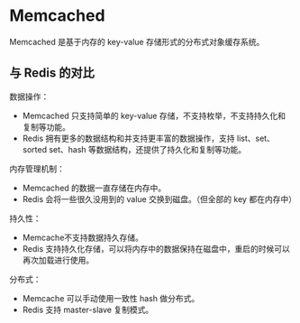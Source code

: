 # Memcached

Memcached 是基于内存的 key-value 存储形式的分布式对象缓存系统。

## 与 Redis 的对比

数据操作：

- Memcached 只支持简单的 key-value 存储，不支持枚举，不支持持久化和复制等功能。
- Redis 拥有更多的数据结构和并支持更丰富的数据操作，支持 list、set、sorted set、hash 等数据结构，还提供了持久化和复制等功能。

内存管理机制：

- Memcached 的数据一直存储在内存中。
- Redis 会将一些很久没用到的 value 交换到磁盘。（但全部的 key 都在内存中）

持久性：

- Memcache不支持数据持久存储。
- Redis 支持持久化存储，可以将内存中的数据保持在磁盘中，重启的时候可以再次加载进行使用。

分布式：

- Memcache 可以手动使用一致性 hash 做分布式。
- Redis 支持 master-slave 复制模式。

